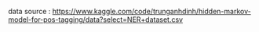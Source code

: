 data source : https://www.kaggle.com/code/trunganhdinh/hidden-markov-model-for-pos-tagging/data?select=NER+dataset.csv

